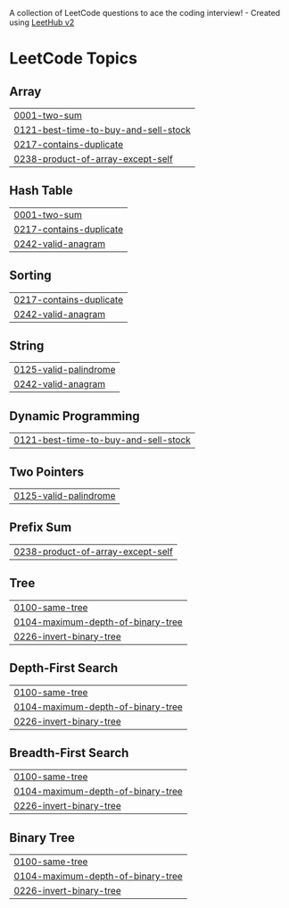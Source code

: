 A collection of LeetCode questions to ace the coding interview! - Created using [LeetHub v2](https://github.com/arunbhardwaj/LeetHub-2.0)
<!---LeetCode Topics Start-->
# LeetCode Topics
## Array
|  |
| ------- |
| [0001-two-sum](https://github.com/geethika1129/Leetcode/tree/master/0001-two-sum) |
| [0121-best-time-to-buy-and-sell-stock](https://github.com/geethika1129/Leetcode/tree/master/0121-best-time-to-buy-and-sell-stock) |
| [0217-contains-duplicate](https://github.com/geethika1129/Leetcode/tree/master/0217-contains-duplicate) |
| [0238-product-of-array-except-self](https://github.com/geethika1129/Leetcode/tree/master/0238-product-of-array-except-self) |
## Hash Table
|  |
| ------- |
| [0001-two-sum](https://github.com/geethika1129/Leetcode/tree/master/0001-two-sum) |
| [0217-contains-duplicate](https://github.com/geethika1129/Leetcode/tree/master/0217-contains-duplicate) |
| [0242-valid-anagram](https://github.com/geethika1129/Leetcode/tree/master/0242-valid-anagram) |
## Sorting
|  |
| ------- |
| [0217-contains-duplicate](https://github.com/geethika1129/Leetcode/tree/master/0217-contains-duplicate) |
| [0242-valid-anagram](https://github.com/geethika1129/Leetcode/tree/master/0242-valid-anagram) |
## String
|  |
| ------- |
| [0125-valid-palindrome](https://github.com/geethika1129/Leetcode/tree/master/0125-valid-palindrome) |
| [0242-valid-anagram](https://github.com/geethika1129/Leetcode/tree/master/0242-valid-anagram) |
## Dynamic Programming
|  |
| ------- |
| [0121-best-time-to-buy-and-sell-stock](https://github.com/geethika1129/Leetcode/tree/master/0121-best-time-to-buy-and-sell-stock) |
## Two Pointers
|  |
| ------- |
| [0125-valid-palindrome](https://github.com/geethika1129/Leetcode/tree/master/0125-valid-palindrome) |
## Prefix Sum
|  |
| ------- |
| [0238-product-of-array-except-self](https://github.com/geethika1129/Leetcode/tree/master/0238-product-of-array-except-self) |
## Tree
|  |
| ------- |
| [0100-same-tree](https://github.com/geethika1129/Leetcode/tree/master/0100-same-tree) |
| [0104-maximum-depth-of-binary-tree](https://github.com/geethika1129/Leetcode/tree/master/0104-maximum-depth-of-binary-tree) |
| [0226-invert-binary-tree](https://github.com/geethika1129/Leetcode/tree/master/0226-invert-binary-tree) |
## Depth-First Search
|  |
| ------- |
| [0100-same-tree](https://github.com/geethika1129/Leetcode/tree/master/0100-same-tree) |
| [0104-maximum-depth-of-binary-tree](https://github.com/geethika1129/Leetcode/tree/master/0104-maximum-depth-of-binary-tree) |
| [0226-invert-binary-tree](https://github.com/geethika1129/Leetcode/tree/master/0226-invert-binary-tree) |
## Breadth-First Search
|  |
| ------- |
| [0100-same-tree](https://github.com/geethika1129/Leetcode/tree/master/0100-same-tree) |
| [0104-maximum-depth-of-binary-tree](https://github.com/geethika1129/Leetcode/tree/master/0104-maximum-depth-of-binary-tree) |
| [0226-invert-binary-tree](https://github.com/geethika1129/Leetcode/tree/master/0226-invert-binary-tree) |
## Binary Tree
|  |
| ------- |
| [0100-same-tree](https://github.com/geethika1129/Leetcode/tree/master/0100-same-tree) |
| [0104-maximum-depth-of-binary-tree](https://github.com/geethika1129/Leetcode/tree/master/0104-maximum-depth-of-binary-tree) |
| [0226-invert-binary-tree](https://github.com/geethika1129/Leetcode/tree/master/0226-invert-binary-tree) |
<!---LeetCode Topics End-->